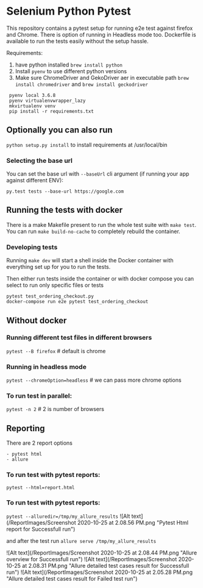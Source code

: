 # Selenium Python Pytest

This repository contains a pytest setup for running e2e test against firefox and Chrome. There is option of running in Headless mode too. Dockerfile is available to run the tests easily without the setup hassle.

Requirements:
1. have python installed `brew install python`
2. Install `pyenv` to use different python versions
3. Make sure ChromeDriver and GekoDriver aer in executable path
`brew install chromedriver` and `brew install geckodriver` 
```
 pyenv local 3.6.8
 pyenv virtualenvwrapper_lazy
 mkvirtualenv venv
 pip install -r requirements.txt
```
## Optionally you can also run 
```python setup.py install``` to install requirements at /usr/local/bin

### Selecting the base url

You can set the base url with `--baseUrl` cli argument (if running your app against different ENV):

```
py.test tests --base-url https://google.com
```
## Running the tests with docker

There is a make Makefile present to run the whole test suite with ``make test``. You can run `make build-no-cache` to completely rebuild the container.

### Developing tests

Running `make dev` will start a shell inside the Docker container with everything set up for you to run the tests.

Then either run tests inside the container or with docker compose you can select to run only specific files or tests

```
pytest test_ordering_checkout.py
docker-compose run e2e pytest test_ordering_checkout
```

## Without docker
### Running different test files in different browsers
`pytest --B firefox` # default is chrome

### Running in headless mode
`pytest --chromeOption=headless` # we can pass more chrome options

### To run test in parallel:
`pytest -n 2` # 2 is number of browsers

## Reporting
There are 2 report options 
```
- pytest html
- allure
```

### To run test with pytest reports:
`pytest --html=report.html`

### To run test with pytest reports:
`pytest --alluredir=/tmp/my_allure_results`
![Alt text](/ReportImages/Screenshot 2020-10-25 at 2.08.56 PM.png "Pytest Html report for Successfull run")

and after the test run
`allure serve /tmp/my_allure_results`

![Alt text](/ReportImages/Screenshot 2020-10-25 at 2.08.44 PM.png "Allure overview for Successfull run")
![Alt text](/ReportImages/Screenshot 2020-10-25 at 2.08.31 PM.png "Allure detailed test cases result for Successfull run")
![Alt text](/ReportImages/Screenshot 2020-10-25 at 2.05.28 PM.png "Allure detailed test cases result for Failed test run")

